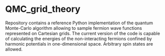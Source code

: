 # QMC_grid_theory

Repository contains a reference Python implementation of the quantum Monte-Carlo algorithm allowing to sample fermion wave functions represented on Cartesian grids. The current version of the code is capable of calculating the energies of the non-interacting fermions confined by harmonic potentials in one-dimensional space. Arbitrary spin states are allowed. 
